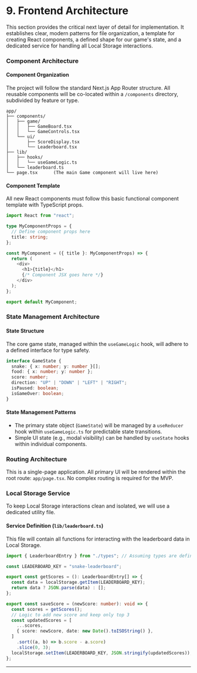 # 9. Frontend Architecture

This section provides the critical next layer of detail for implementation. It establishes clear, modern patterns for file organization, a template for creating React components, a defined shape for our game's state, and a dedicated service for handling all Local Storage interactions.

### **Component Architecture**

#### **Component Organization**

The project will follow the standard Next.js App Router structure. All reusable components will be co-located within a `/components` directory, subdivided by feature or type.

```plaintext
app/
├── components/
│   ├── game/
│   │   ├── GameBoard.tsx
│   │   └── GameControls.tsx
│   └── ui/
│       ├── ScoreDisplay.tsx
│       └── Leaderboard.tsx
├── lib/
│   ├── hooks/
│   │   └── useGameLogic.ts
│   └── leaderboard.ts
└── page.tsx      (The main Game component will live here)
```

#### **Component Template**

All new React components must follow this basic functional component template with TypeScript props.

```typescript
import React from "react";

type MyComponentProps = {
  // Define component props here
  title: string;
};

const MyComponent = ({ title }: MyComponentProps) => {
  return (
    <div>
      <h1>{title}</h1>
      {/* Component JSX goes here */}
    </div>
  );
};

export default MyComponent;
```

### **State Management Architecture**

#### **State Structure**

The core game state, managed within the `useGameLogic` hook, will adhere to a defined interface for type safety.

```typescript
interface GameState {
  snake: { x: number; y: number }[];
  food: { x: number; y: number };
  score: number;
  direction: "UP" | "DOWN" | "LEFT" | "RIGHT";
  isPaused: boolean;
  isGameOver: boolean;
}
```

#### **State Management Patterns**

- The primary state object (`GameState`) will be managed by a `useReducer` hook within `useGameLogic.ts` for predictable state transitions.
- Simple UI state (e.g., modal visibility) can be handled by `useState` hooks within individual components.

### **Routing Architecture**

This is a single-page application. All primary UI will be rendered within the root route: `app/page.tsx`. No complex routing is required for the MVP.

### **Local Storage Service**

To keep Local Storage interactions clean and isolated, we will use a dedicated utility file.

#### **Service Definition (`lib/leaderboard.ts`)**

This file will contain all functions for interacting with the leaderboard data in Local Storage.

```typescript
import { LeaderboardEntry } from "./types"; // Assuming types are defined

const LEADERBOARD_KEY = "snake-leaderboard";

export const getScores = (): LeaderboardEntry[] => {
  const data = localStorage.getItem(LEADERBOARD_KEY);
  return data ? JSON.parse(data) : [];
};

export const saveScore = (newScore: number): void => {
  const scores = getScores();
  // Logic to add new score and keep only top 3
  const updatedScores = [
    ...scores,
    { score: newScore, date: new Date().toISOString() },
  ]
    .sort((a, b) => b.score - a.score)
    .slice(0, 3);
  localStorage.setItem(LEADERBOARD_KEY, JSON.stringify(updatedScores));
};
```

---
